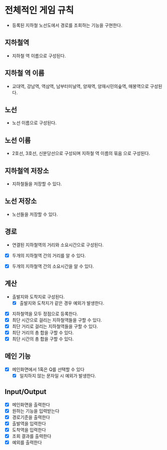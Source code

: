 # 전체적인 게임 규칙
- 등록된 지하철 노선도에서 경로를 조회하는 기능을 구현한다.

## 지하철역
- 지하철 역 이름으로 구성된다.

## 지하철 역 이름
- 교대역, 강남역, 역삼역, 남부터미널역, 양재역, 양재시민의숲역, 매봉역으로 구성된다.

## 노선
- 노선 이름으로 구성된다.

## 노선 이름
- 2호선, 3호선, 신분당선으로 구성되며 지하철 역 이름의 묶음 으로 구성된다.

## 지하철역 저장소
- 지하철들을 저장할 수 있다.

## 노선 저장소
- 노선들을 저장할 수 있다.


## 경로
- 연결된 지하철역의 거리와 소요시간으로 구성된다.
- [x] 두개의 지하철역 간의 거리를 알 수 있다.
- [x] 두개의 지하철역 간의 소요시간을 알 수 있다.


## 계산
- 출발지와 도착지로 구성된다.
  - [x] 출발지와 도착지가 같은 경우 예외가 발생한다.
- [x] 지하철역을 모두 정점으로 등록한다.
- [x] 최단 시간으로 걸리는 지하철역들을 구할 수 있다.
- [x] 최단 거리로 걸리는 지하철역들을 구할 수 있다.
- [x] 최단 거리의 총 합을 구할 수 있다.
- [x] 최단 시간의 총 합을 구할 수 있다.

## 메인 기능
- [x] 메인화면에서 1혹은 Q를 선택할 수 있다
  - [x] 일치하지 않는 문자일 시 예외가 발생한다.

## Input/Output
- [x] 메인화면을 출력한다
- [x] 원하는 기능을 입력받는다
- [x] 경로기준을 출력한다
- [x] 출발역을 입력한다
- [x] 도착역을 입력한다
- [x] 조회 결과를 출력한다
- [x] 예외를 출력한다

